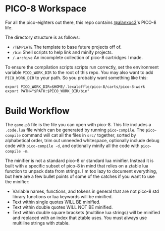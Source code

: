 # PICO-8 Workspace
For all the pico-eighters out there, this repo contains [@alanxoc3](https://twitter.com/alanxoc3)'s PICO-8 life.

The directory structure is as follows:
* `/TEMPLATE` The template to base future projects off of.
* `/bin` Shell scripts to help link and minify projects.
* `/.archive` An incomplete collection of pico-8 cartridges I made.

To ensure the compilation scripts scripts run correctly, set the environment variable `PICO_WORK_DIR` to the root of this repo. You may also want to add `PICO_WORK_DIR` to your path. So you probably want something like this:
```
export PICO_WORK_DIR=$HOME/.lexaloffle/pico-8/carts/pico-8-work
export PATH="$PATH:$PICO_WORK_DIR/bin"
```

# Build Workflow
The `game.p8` file is the file you can open with pico-8. This file includes a `.code.lua` file which can be generated by running `pico-compile`. The `pico-compile` command will cat all the files in `src/` together, sorted by alphabetical order, trim out unneeded whitespace, optionally include debug code with `pico-compile -d`, and optionally minify all the code with `pico-compile -m`.

The minifier is not a standard pico-8 or standard lua minifier. Instead it is built with a specific subset of pico-8 in mind that relies on a ztable lua function to unpack data from strings. I'm too lazy to document everything, but here are a few bullet points of some of the catches if you want to use the minifier:
* Variable names, functions, and tokens in general that are not pico-8 std library functions or lua keywords will be minified.
* Text within single quotes WILL BE minified.
* Text within double quotes WILL NOT BE minified.
* Text within double square brackets (multiline lua strings) will be minified and replaced with an index that ztable uses. You must always use multiline strings with ztable.
